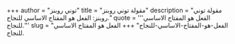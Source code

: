 +++
author = "توني روبنز"
title = "مقولة توني روبنز"
description = "مقولة توني روبنز: الفعل هو المفتاح الاساسي للنجاح."
quote = '''الفعل هو المفتاح الاساسي للنجاح.''' 
slug = "الفعل-هو-المفتاح-الاساسي-للنجاح"
+++
الفعل هو المفتاح الاساسي للنجاح.
